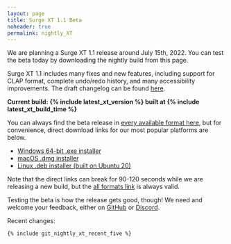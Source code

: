 ```yaml
---
layout: page
title: Surge XT 1.1 Beta
noheader: true
permalink: nightly_XT
---
```


We are planning a Surge XT 1.1 release around July 15th, 2022.
You can test the beta today by downloading the nightly build from this page.

Surge XT 1.1 includes many fixes and new features, including support for CLAP format, 
complete undo/redo history, and many accessibility improvements.
The draft changelog can be found <a href="nightlychangelog">here</a>.

<b>Current build: {% include latest_xt_version %} built at {% include latest_xt_build_time %}</b>

You can always find the beta release in <a href="https://github.com/surge-synthesizer/releases-xt/releases/tag/Nightly">every available format here</a>, but for convenience,
direct download links for our most popular platforms are below. 

<ul>
<li><a href="{% include latest_xt_win_x64_url %}">Windows 64-bit .exe installer</a></li>
<li><a href="{% include latest_xt_macos_url %}">macOS .dmg installer</a></li>
<li><a href="{% include latest_xt_linux_x64_url %}">Linux .deb installer (built on Ubuntu 20)</a></li>
</ul>

Note that the direct links can break for 90-120 seconds while we are releasing a new build, but the <a href="https://github.com/surge-synthesizer/releases-xt/releases/tag/Nightly">all formats link</a> is always valid.


Testing the beta is how the release gets good, though! We need and welcome your feedback, either on [GitHub](https://github.com/surge-synthesizer/surge/issues) or
[Discord](https://discord.gg/aFQDdMV). 

<!-- Also, even though the beta is in pretty good shape, it may still have bugs.
Please be careful, use a limiter, don't use in-ear headphones when experimenting and so forth, in case we
have made a DSP error and you run across it!
-->


Recent changes:

```
{% include git_nightly_xt_recent_five %}
```


<!--
## Caveats

Please take a moment to understand the nightlies. We automatically build Surge on all our
platforms with every commit to our <a href="https://github.com/surge-synthesizer/surge">main</a> branch. This means
the code you are about to download may be minutes old. Depending on the pace of development at Surge Synth Team,
the code could contain bugs, new features which don't work, and may even end up making patches that
future Surge versions load differently, incorrectly, or not at all.


Our minimum advice if you use a nightly is to <b>use a limiter on the output</b>. We have made DSP errors in the nightlies before
which created nasty clicks and pops, in worst cases sudden blasts of noise.


But despite the above warning, we work really hard to have the nightlies be great. Most of Surge Synth Team runs the nightly in their
music-making environment, and the software is generally stable and robust. Also, using the nightly, finding a bug, and letting us
know is how bugs get fixed. For more on that, learn how to <a href="/feedback">contact us with questions and comments.</a>
-->

<!-- We keep the nightly changelog up to date by hand. It can lag the actual nightly by days or weeks, but is available
<a href="/nightlychangelog">here.</a> -->

